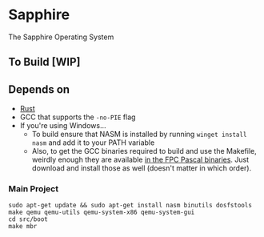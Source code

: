 # Sapphire

The Sapphire Operating System

## To Build [WIP]

## Depends on

- [Rust](https://rustup.rs)
- GCC that supports the `-no-PIE` flag
- If you're using Windows...
  - To build ensure that NASM is installed by running `winget install nasm` and add it to your PATH variable
  - Also, to get the GCC binaries required to build and use the Makefile, weirdly enough they are available [in the FPC Pascal binaries](https://www.freepascal.org/down/x86_64/win64-hungary.html). Just download and install those as well (doesn't matter in which order).

### Main Project

```shell
sudo apt-get update && sudo apt-get install nasm binutils dosfstools make qemu qemu-utils qemu-system-x86 qemu-system-gui
cd src/boot
make mbr
```
